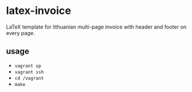 # latex-invoice

LaTeX template for lithuanian multi-page invoice with header and footer on every page.

## usage

- `vagrant up`
- `vagrant ssh`
- `cd /vagrant`
- `make`

